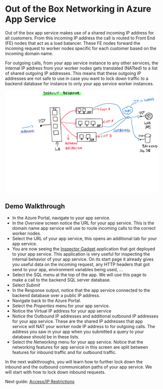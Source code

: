 # Out of the Box Networking in Azure App Service

Out of the box app service makes use of a shared incoming IP address for all customers. From this incoming IP address the call is routed to Front End (FE) nodes that act as a load balancer. These FE nodes forward the incoming request to worker nodes specific for each customer based on the incoming domain name. 

For outgoing calls, from your app service instance to any other services, the internal IP address from your worker nodes gets translated (NATted) to a list of shared outgoing IP addresses. This means that these outgoing IP addresses are not safe to use in case you want to lock down traffic to a backend database for instance to only your app service worker instances. 

![out of the box networking in app service](../media/default%20behavior.svg)

## Demo Walkthrough

- In the Azure Portal, navigate to your app service.
- In the _Overview_ screen notice the URL for your app service. This is the domain name app service will use to route incoming calls to the correct worker nodes.
- Select the URL of your app service, this opens an additional tab for your app service. 
- You are now seeing the [Inspector Gadget](https://github.com/jelledruyts/inspectorgadget) application that got deployed to your app service. This application is very useful for inspecting the internal behavior of your app service. On its start page it already gives you useful data on the incoming request, any HTTP headers that got send to your app, environment variables being used, ...
- Select the SQL menu at the top of the app. We will use this page to make a call to the backend SQL server database. 
- Select _Submit_
- In the Response output, notice that the app service connected to the backend database over a public IP address.  
- Navigate back to the Azure Portal.
- Select the _Properties_ menu for your app service.
- Notice the Virtual IP address for your app service
- Notice the Outbound IP addresses and additional outbound IP addresses for your app service. These are the shared IP addresses that app service will NAT your worker node IP address to for outgoing calls. The address you saw in your app when you submitted a query to your database should be in these lists. 
- Select the _Networking_ menu for your app service. Notice that the networking features for app service in this screen are split between features for inbound traffic and for outbound traffic. 

In the next walkthroughs, you will learn how to further lock down the inbound and the outbound communication paths of your app service. We will start with how to lock down inbound requests. 

Next guide: [Access/IP Restrictions](02_IPrestrictions.md)
